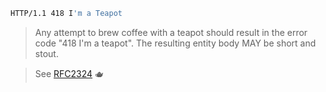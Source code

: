 ```bash
HTTP/1.1 418 I'm a Teapot
```

>Any attempt to brew coffee with a teapot should result in the error code "418 I'm a teapot". The resulting entity body MAY be short and stout.

>See [RFC2324](https://www.rfc-editor.org/rfc/rfc2324) 🫖
